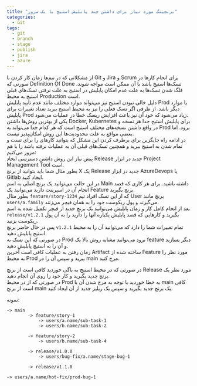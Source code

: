 ```yaml
---
title: "برنچینگ مورد نیاز برای داشتن چند پابلیش استیج با یک سرور"
categories:
  - Git
tags:
  - git
  - branch
  - stage
  - publish
  - jira
  - azure
---
```


از مشکلاتی که در تیم‌ها زمان کار کردن با Git و Jira و Scrum برای انجام کارها در صورتی که Definition Of Done تسک‌ها استیج باشد با آن ممکن است مواجه شوند، فلگ شدن تسک‌ها به علت عدم امکان پابلیش در استیج به علت نرفتن تسک‌های قبلی استیج به محیط Production است.  
دلیل خالی نبودن استیج نیز می‌تواند موارد مختلف مانند عدم تایید پابلیش Prod یا موارد دیگر باشد. از طرفی اگر تسک فعلی را نیز به محیط استیج ببرید تعداد تغییرات برای پابلیش Prod زیاد می‌شود که خود آن نیز باعث افزایش ریسک خطا در عملیات می‌شود.  
یکی از بهترین روش‌ها داشتن Docker, Kubernetes برای پابلیش استیج جدا هر نسخه و در واقع داشتن نسخه‌های مختلف استیج است که هر کدام جدا می‌تواند به Prod برود. اما بعضی مواقع به علت محدودیت‌ها این روش امکان‌پذیر نیست.  
در ادامه راه جایگزین برای برطرف کردن این مشکل که بتوانید کارهای را برای تست و تمام شدن به استیج ببرید و همچنین تسک‌های قبلی آن به عملیات نرفته باشد را با هم مرور می‌کنیم:  
پیش نیاز این روش داشتن دسترسی ایجاد Release جدید در ابزار Project Management Tool است.  
بطور مثال شما باید بتوانید از برنچ X یک Release جدید در ابزار AzureDevops یا Gitlab ایجاد کنید.  
در این حالت می‌توانید یک برنچ اصلی به اسم Main داشته باشید. برای هر کاری که قصد انجام آن در اسپرینت دارید می‌توانید یک Feature برنچ بگیرید.  
بطور مثال `feature/story-1234` که از این تسک افراد تیم User برنچ مانند `users/a.family` می‌گیرند و پول ریکوست خود را به همان فیچر می‌زنند.  
بعد از انجام کامل کار و زمان پابلیش می‌توانید یک برنچ جدید از فیچر تکمیل شده به اسم `release/v1.2.1` بگیرید و کارهایی که قصد پابلیش یکباره آنها را دارید را به آن پول ریکوست بزنید.  
پس در حال حاضر برنچ `v1.2.1` تمام تغییرات شما را دارد که می‌توانید آن را به محیط استیج پابلیش دهید.  
در صورتی که این تسک به Prod نرود می‌توانید مشابه روش بالا یک feature دیگر بسازید و آن را به استیچ پابلیش دهید.  
زمان رفتن به عملیات کافی است آخرین Artifact ساخته شده از Feature مورد نظر را به محیط Prod ببرید و سپس آن را در main مرج کنید.  

در صورتی که در محیط استیج به باگی خوردید کافی است از برنچ Release مورد نظر یک برنچ جدید بگیرید و کار خود را روی آن انجام دهید.  
در صورتی که از در محیط Prod به خطا خوردید با توجه به مرج شدن آن با main کافی است از برنچ main یک برنچ جدید بگیرید و سپس یک ریلیز جدید از آن ایجاد کنید.  

نمونه:  

```
-> main
        -> feature/story-1
            -> users/a.name/sub-task-1
            -> users/b.name/sub-task-2
        
        -> feature/story-2
            -> users/b.name/sub-task-4
        
        -> release/v1.0.0
            -> users/bug-fix/a.name/stage-bug-1

        -> release/v1.1.0

-> users/a.name/hot-fix/prod-bug-1
```
